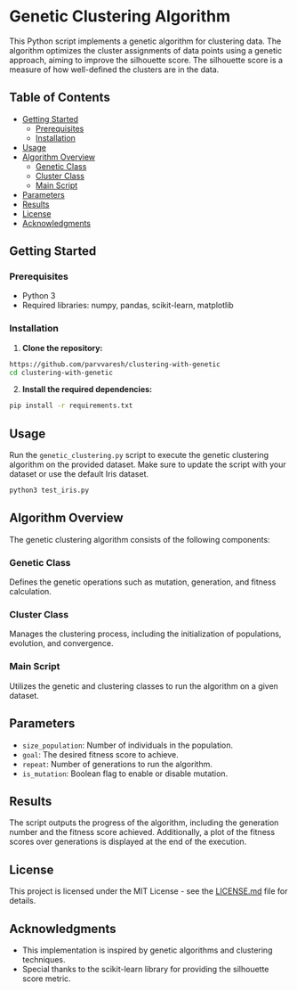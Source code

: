 # Genetic Clustering Algorithm

This Python script implements a genetic algorithm for clustering data. The algorithm optimizes the cluster assignments of data points using a genetic approach, aiming to improve the silhouette score. The silhouette score is a measure of how well-defined the clusters are in the data.

## Table of Contents
- [Getting Started](#getting-started)
  - [Prerequisites](#prerequisites)
  - [Installation](#installation)
- [Usage](#usage)
- [Algorithm Overview](#algorithm-overview)
  - [Genetic Class](#genetic-class)
  - [Cluster Class](#cluster-class)
  - [Main Script](#main-script)
- [Parameters](#parameters)
- [Results](#results)
- [License](#license)
- [Acknowledgments](#acknowledgments)

## Getting Started

### Prerequisites

- Python 3
- Required libraries: numpy, pandas, scikit-learn, matplotlib

### Installation

1. **Clone the repository:**

```bash
https://github.com/parvvaresh/clustering-with-genetic
cd clustering-with-genetic
```

2. **Install the required dependencies:**

```bash
pip install -r requirements.txt
```

## Usage

Run the `genetic_clustering.py` script to execute the genetic clustering algorithm on the provided dataset. Make sure to update the script with your dataset or use the default Iris dataset.

```bash
python3 test_iris.py
```

## Algorithm Overview

The genetic clustering algorithm consists of the following components:

### Genetic Class

Defines the genetic operations such as mutation, generation, and fitness calculation.

### Cluster Class

Manages the clustering process, including the initialization of populations, evolution, and convergence.

### Main Script

Utilizes the genetic and clustering classes to run the algorithm on a given dataset.

## Parameters

- `size_population`: Number of individuals in the population.
- `goal`: The desired fitness score to achieve.
- `repeat`: Number of generations to run the algorithm.
- `is_mutation`: Boolean flag to enable or disable mutation.

## Results

The script outputs the progress of the algorithm, including the generation number and the fitness score achieved. Additionally, a plot of the fitness scores over generations is displayed at the end of the execution.

## License

This project is licensed under the MIT License - see the [LICENSE.md](LICENSE.md) file for details.

## Acknowledgments

- This implementation is inspired by genetic algorithms and clustering techniques.
- Special thanks to the scikit-learn library for providing the silhouette score metric.
